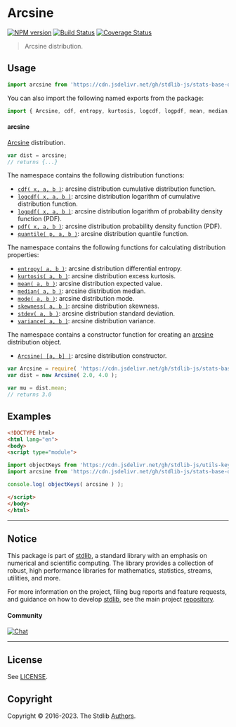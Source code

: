 <!--

@license Apache-2.0

Copyright (c) 2018 The Stdlib Authors.

Licensed under the Apache License, Version 2.0 (the "License");
you may not use this file except in compliance with the License.
You may obtain a copy of the License at

   http://www.apache.org/licenses/LICENSE-2.0

Unless required by applicable law or agreed to in writing, software
distributed under the License is distributed on an "AS IS" BASIS,
WITHOUT WARRANTIES OR CONDITIONS OF ANY KIND, either express or implied.
See the License for the specific language governing permissions and
limitations under the License.

-->

# Arcsine

[![NPM version][npm-image]][npm-url] [![Build Status][test-image]][test-url] [![Coverage Status][coverage-image]][coverage-url] <!-- [![dependencies][dependencies-image]][dependencies-url] -->

> Arcsine distribution.



<section class="usage">

## Usage

```javascript
import arcsine from 'https://cdn.jsdelivr.net/gh/stdlib-js/stats-base-dists-arcsine@esm/index.mjs';
```

You can also import the following named exports from the package:

```javascript
import { Arcsine, cdf, entropy, kurtosis, logcdf, logpdf, mean, median, mode, pdf, quantile, skewness, stdev, variance } from 'https://cdn.jsdelivr.net/gh/stdlib-js/stats-base-dists-arcsine@esm/index.mjs';
```

#### arcsine

[Arcsine][arcsine-distribution] distribution.

```javascript
var dist = arcsine;
// returns {...}
```

The namespace contains the following distribution functions:

<!-- <toc pattern="*+(cdf|pdf|mgf|quantile)*"> -->

<div class="namespace-toc">

-   <span class="signature">[`cdf( x, a, b )`][@stdlib/stats/base/dists/arcsine/cdf]</span><span class="delimiter">: </span><span class="description">arcsine distribution cumulative distribution function.</span>
-   <span class="signature">[`logcdf( x, a, b )`][@stdlib/stats/base/dists/arcsine/logcdf]</span><span class="delimiter">: </span><span class="description">arcsine distribution logarithm of cumulative distribution function.</span>
-   <span class="signature">[`logpdf( x, a, b )`][@stdlib/stats/base/dists/arcsine/logpdf]</span><span class="delimiter">: </span><span class="description">arcsine distribution logarithm of probability density function (PDF).</span>
-   <span class="signature">[`pdf( x, a, b )`][@stdlib/stats/base/dists/arcsine/pdf]</span><span class="delimiter">: </span><span class="description">arcsine distribution probability density function (PDF).</span>
-   <span class="signature">[`quantile( p, a, b )`][@stdlib/stats/base/dists/arcsine/quantile]</span><span class="delimiter">: </span><span class="description">arcsine distribution quantile function.</span>

</div>

<!-- </toc> -->

The namespace contains the following functions for calculating distribution properties:

<!-- <toc pattern="*+(entropy|kurtosis|mean|median|mode|skewness|stdev|variance)*"> -->

<div class="namespace-toc">

-   <span class="signature">[`entropy( a, b )`][@stdlib/stats/base/dists/arcsine/entropy]</span><span class="delimiter">: </span><span class="description">arcsine distribution differential entropy.</span>
-   <span class="signature">[`kurtosis( a, b )`][@stdlib/stats/base/dists/arcsine/kurtosis]</span><span class="delimiter">: </span><span class="description">arcsine distribution excess kurtosis.</span>
-   <span class="signature">[`mean( a, b )`][@stdlib/stats/base/dists/arcsine/mean]</span><span class="delimiter">: </span><span class="description">arcsine distribution expected value.</span>
-   <span class="signature">[`median( a, b )`][@stdlib/stats/base/dists/arcsine/median]</span><span class="delimiter">: </span><span class="description">arcsine distribution median.</span>
-   <span class="signature">[`mode( a, b )`][@stdlib/stats/base/dists/arcsine/mode]</span><span class="delimiter">: </span><span class="description">arcsine distribution mode.</span>
-   <span class="signature">[`skewness( a, b )`][@stdlib/stats/base/dists/arcsine/skewness]</span><span class="delimiter">: </span><span class="description">arcsine distribution skewness.</span>
-   <span class="signature">[`stdev( a, b )`][@stdlib/stats/base/dists/arcsine/stdev]</span><span class="delimiter">: </span><span class="description">arcsine distribution standard deviation.</span>
-   <span class="signature">[`variance( a, b )`][@stdlib/stats/base/dists/arcsine/variance]</span><span class="delimiter">: </span><span class="description">arcsine distribution variance.</span>

</div>

<!-- </toc> -->

The namespace contains a constructor function for creating an [arcsine][arcsine-distribution] distribution object.

<!-- <toc pattern="*ctor*"> -->

<div class="namespace-toc">

-   <span class="signature">[`Arcsine( [a, b] )`][@stdlib/stats/base/dists/arcsine/ctor]</span><span class="delimiter">: </span><span class="description">arcsine distribution constructor.</span>

</div>

<!-- </toc> -->

```javascript
var Arcsine = require( 'https://cdn.jsdelivr.net/gh/stdlib-js/stats-base-dists-arcsine' ).Arcsine;
var dist = new Arcsine( 2.0, 4.0 );

var mu = dist.mean;
// returns 3.0
```

</section>

<!-- /.usage -->

<section class="examples">

## Examples

<!-- TODO: better examples -->

<!-- eslint no-undef: "error" -->

```html
<!DOCTYPE html>
<html lang="en">
<body>
<script type="module">

import objectKeys from 'https://cdn.jsdelivr.net/gh/stdlib-js/utils-keys@esm/index.mjs';
import arcsine from 'https://cdn.jsdelivr.net/gh/stdlib-js/stats-base-dists-arcsine@esm/index.mjs';

console.log( objectKeys( arcsine ) );

</script>
</body>
</html>
```

</section>

<!-- /.examples -->

<!-- Section for related `stdlib` packages. Do not manually edit this section, as it is automatically populated. -->

<section class="related">

</section>

<!-- /.related -->

<!-- Section for all links. Make sure to keep an empty line after the `section` element and another before the `/section` close. -->


<section class="main-repo" >

* * *

## Notice

This package is part of [stdlib][stdlib], a standard library with an emphasis on numerical and scientific computing. The library provides a collection of robust, high performance libraries for mathematics, statistics, streams, utilities, and more.

For more information on the project, filing bug reports and feature requests, and guidance on how to develop [stdlib][stdlib], see the main project [repository][stdlib].

#### Community

[![Chat][chat-image]][chat-url]

---

## License

See [LICENSE][stdlib-license].


## Copyright

Copyright &copy; 2016-2023. The Stdlib [Authors][stdlib-authors].

</section>

<!-- /.stdlib -->

<!-- Section for all links. Make sure to keep an empty line after the `section` element and another before the `/section` close. -->

<section class="links">

[npm-image]: http://img.shields.io/npm/v/@stdlib/stats-base-dists-arcsine.svg
[npm-url]: https://npmjs.org/package/@stdlib/stats-base-dists-arcsine

[test-image]: https://github.com/stdlib-js/stats-base-dists-arcsine/actions/workflows/test.yml/badge.svg?branch=main
[test-url]: https://github.com/stdlib-js/stats-base-dists-arcsine/actions/workflows/test.yml?query=branch:main

[coverage-image]: https://img.shields.io/codecov/c/github/stdlib-js/stats-base-dists-arcsine/main.svg
[coverage-url]: https://codecov.io/github/stdlib-js/stats-base-dists-arcsine?branch=main

<!--

[dependencies-image]: https://img.shields.io/david/stdlib-js/stats-base-dists-arcsine.svg
[dependencies-url]: https://david-dm.org/stdlib-js/stats-base-dists-arcsine/main

-->

[chat-image]: https://img.shields.io/gitter/room/stdlib-js/stdlib.svg
[chat-url]: https://gitter.im/stdlib-js/stdlib/

[stdlib]: https://github.com/stdlib-js/stdlib

[stdlib-authors]: https://github.com/stdlib-js/stdlib/graphs/contributors

[umd]: https://github.com/umdjs/umd
[es-module]: https://developer.mozilla.org/en-US/docs/Web/JavaScript/Guide/Modules

[deno-url]: https://github.com/stdlib-js/stats-base-dists-arcsine/tree/deno
[umd-url]: https://github.com/stdlib-js/stats-base-dists-arcsine/tree/umd
[esm-url]: https://github.com/stdlib-js/stats-base-dists-arcsine/tree/esm
[branches-url]: https://github.com/stdlib-js/stats-base-dists-arcsine/blob/main/branches.md

[stdlib-license]: https://raw.githubusercontent.com/stdlib-js/stats-base-dists-arcsine/main/LICENSE

[arcsine-distribution]: https://en.wikipedia.org/wiki/Arcsine_distribution

<!-- <toc-links> -->

[@stdlib/stats/base/dists/arcsine/ctor]: https://github.com/stdlib-js/stats-base-dists-arcsine-ctor/tree/esm

[@stdlib/stats/base/dists/arcsine/entropy]: https://github.com/stdlib-js/stats-base-dists-arcsine-entropy/tree/esm

[@stdlib/stats/base/dists/arcsine/kurtosis]: https://github.com/stdlib-js/stats-base-dists-arcsine-kurtosis/tree/esm

[@stdlib/stats/base/dists/arcsine/mean]: https://github.com/stdlib-js/stats-base-dists-arcsine-mean/tree/esm

[@stdlib/stats/base/dists/arcsine/median]: https://github.com/stdlib-js/stats-base-dists-arcsine-median/tree/esm

[@stdlib/stats/base/dists/arcsine/mode]: https://github.com/stdlib-js/stats-base-dists-arcsine-mode/tree/esm

[@stdlib/stats/base/dists/arcsine/skewness]: https://github.com/stdlib-js/stats-base-dists-arcsine-skewness/tree/esm

[@stdlib/stats/base/dists/arcsine/stdev]: https://github.com/stdlib-js/stats-base-dists-arcsine-stdev/tree/esm

[@stdlib/stats/base/dists/arcsine/variance]: https://github.com/stdlib-js/stats-base-dists-arcsine-variance/tree/esm

[@stdlib/stats/base/dists/arcsine/cdf]: https://github.com/stdlib-js/stats-base-dists-arcsine-cdf/tree/esm

[@stdlib/stats/base/dists/arcsine/logcdf]: https://github.com/stdlib-js/stats-base-dists-arcsine-logcdf/tree/esm

[@stdlib/stats/base/dists/arcsine/logpdf]: https://github.com/stdlib-js/stats-base-dists-arcsine-logpdf/tree/esm

[@stdlib/stats/base/dists/arcsine/pdf]: https://github.com/stdlib-js/stats-base-dists-arcsine-pdf/tree/esm

[@stdlib/stats/base/dists/arcsine/quantile]: https://github.com/stdlib-js/stats-base-dists-arcsine-quantile/tree/esm

<!-- </toc-links> -->

</section>

<!-- /.links -->
